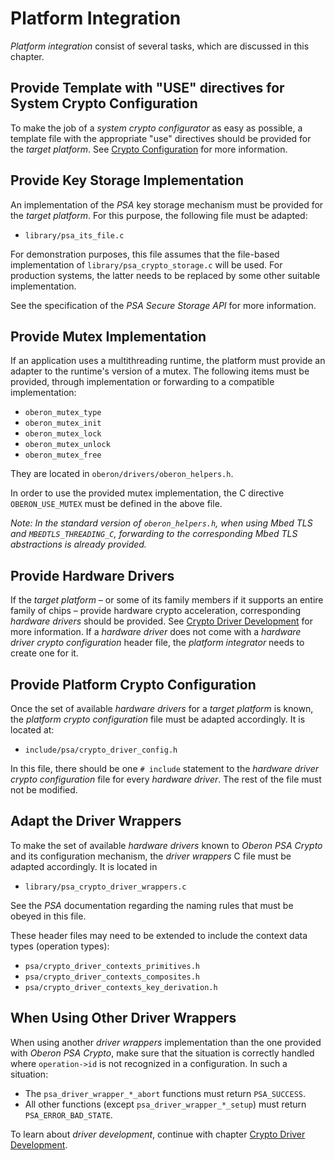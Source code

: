 # Platform Integration

_Platform integration_ consist of several tasks, which are discussed in this
chapter.

## Provide Template with "USE" directives for System Crypto Configuration

To make the job of a _system crypto configurator_ as easy as possible, a template
file with the appropriate "use" directives should be provided for the _target
platform_. See
[Crypto Configuration](Crypto_Configuration.md)
for more information.

## Provide Key Storage Implementation

An implementation of the _PSA_ key storage mechanism must be provided for the
_target platform_. For this purpose, the following file must be adapted:

- `library/psa_its_file.c`

For demonstration purposes, this file assumes that the file-based implementation
of `library/psa_crypto_storage.c` will be used. For production systems, the
latter needs to be replaced by some other suitable implementation.

See the specification of the _PSA Secure Storage API_ for more information.

## Provide Mutex Implementation

If an application uses a multithreading runtime, the platform must provide an
adapter to the runtime's version of a mutex. The following items must be
provided, through implementation or forwarding to a compatible implementation:

- `oberon_mutex_type`
- `oberon_mutex_init`
- `oberon_mutex_lock`
- `oberon_mutex_unlock`
- `oberon_mutex_free`

They are located in `oberon/drivers/oberon_helpers.h`.

In order to use the provided mutex implementation, the C directive
`OBERON_USE_MUTEX` must be defined in the above file.

*Note: In the standard version of `oberon_helpers.h`, when using _Mbed TLS_ and
`MBEDTLS_THREADING_C`, forwarding to the corresponding _Mbed TLS_ abstractions
is already provided.*

## Provide Hardware Drivers

If the _target platform_ – or some of its family members if it supports an entire
family of chips – provide hardware crypto acceleration, corresponding _hardware
drivers_ should be provided. See
[Crypto Driver Development](Crypto_Driver_Development.md)
for more information. If a _hardware driver_ does not come with a _hardware
driver crypto configuration_ header file, the _platform integrator_ needs to
create one for it.

## Provide Platform Crypto Configuration

Once the set of available _hardware drivers_ for a _target platform_ is known,
the _platform crypto configuration_ file must be adapted accordingly. It is
located at:

- `include/psa/crypto_driver_config.h`

In this file, there should be one `# include` statement to the _hardware driver
crypto configuration_ file for every _hardware driver_. The rest of the file must
not be modified.

## Adapt the Driver Wrappers

To make the set of available _hardware drivers_ known to _Oberon PSA Crypto_ and
its configuration mechanism, the _driver wrappers_ C file must be adapted
accordingly. It is located in

- `library/psa_crypto_driver_wrappers.c`

See the _PSA_ documentation regarding the naming rules that must be obeyed in
this file.

These header files may need to be extended to include the context data types
(operation types):

- `psa/crypto_driver_contexts_primitives.h`
- `psa/crypto_driver_contexts_composites.h`
- `psa/crypto_driver_contexts_key_derivation.h`

## When Using Other Driver Wrappers

When using another _driver wrappers_ implementation than the one provided with
_Oberon PSA Crypto_, make sure that the situation is correctly handled where
`operation->id` is not recognized in a configuration. In such a situation:

- The `psa_driver_wrapper_*_abort` functions must return `PSA_SUCCESS`.
- All other functions (except `psa_driver_wrapper_*_setup`) must return
`PSA_ERROR_BAD_STATE`.

To learn about _driver development_, continue with chapter
[Crypto Driver Development](Crypto_Driver_Development.md).
